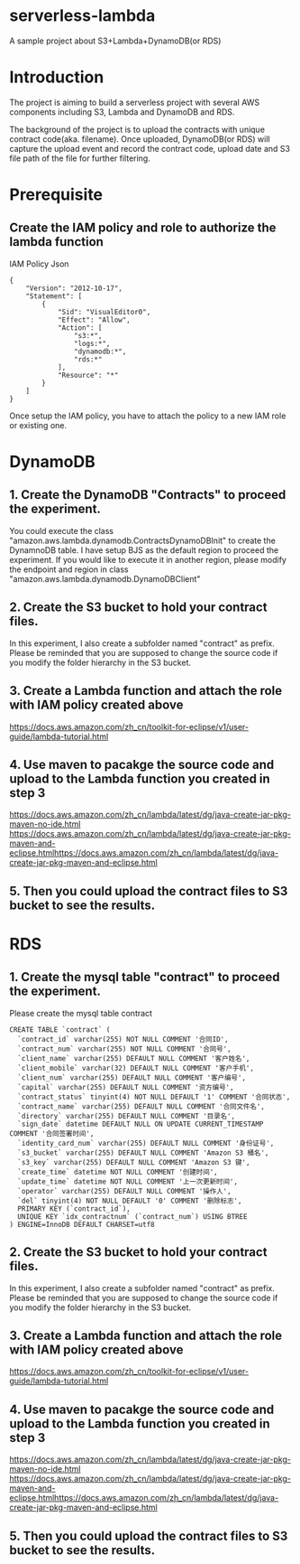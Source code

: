 # serverless-lambda
A sample project about S3+Lambda+DynamoDB(or RDS)

# Introduction
The project is aiming to build a serverless project with several AWS components including S3, Lambda and DynamoDB and RDS.

The background of the project is to upload the contracts with unique contract code(aka. filename). Once uploaded, DynamoDB(or RDS) will capture the upload event and record the contract code, upload date and S3 file path of the file for further filtering.

# Prerequisite
## Create the IAM policy and role to authorize the lambda function

IAM Policy Json </br>
```
{
    "Version": "2012-10-17",
    "Statement": [
        {
            "Sid": "VisualEditor0",
            "Effect": "Allow",
            "Action": [
                "s3:*",
                "logs:*",
                "dynamodb:*",
                "rds:*"
            ],
            "Resource": "*"
        }
    ]
}
```

Once setup the IAM policy, you have to attach the policy to a new IAM role or existing one.

# DynamoDB
## 1. Create the DynamoDB "Contracts" to proceed the experiment. 
You could execute the class "amazon.aws.lambda.dynamodb.ContractsDynamoDBInit" to create the DynamnoDB table. I have setup BJS as the default region to proceed the experiment. If you would like to execute it in another region, please modify the endpoint and region in class "amazon.aws.lambda.dynamodb.DynamoDBClient"

## 2. Create the S3 bucket to hold your contract files.
In this experiment, I also create a subfolder named "contract" as prefix. Please be reminded that you are supposed to change the source code if you modify the folder hierarchy in the S3 bucket.

## 3. Create a Lambda function and attach the role with IAM policy created above
https://docs.aws.amazon.com/zh_cn/toolkit-for-eclipse/v1/user-guide/lambda-tutorial.html

## 4. Use maven to pacakge the source code and upload to the Lambda function you created in step 3
https://docs.aws.amazon.com/zh_cn/lambda/latest/dg/java-create-jar-pkg-maven-no-ide.html
https://docs.aws.amazon.com/zh_cn/lambda/latest/dg/java-create-jar-pkg-maven-and-eclipse.htmlhttps://docs.aws.amazon.com/zh_cn/lambda/latest/dg/java-create-jar-pkg-maven-and-eclipse.html

## 5. Then you could upload the contract files to S3 bucket to see the results.

# RDS
## 1. Create the mysql table "contract" to proceed the experiment. 
Please create the mysql table contract
```
CREATE TABLE `contract` (
  `contract_id` varchar(255) NOT NULL COMMENT '合同ID',
  `contract_num` varchar(255) NOT NULL COMMENT '合同号',
  `client_name` varchar(255) DEFAULT NULL COMMENT '客户姓名',
  `client_mobile` varchar(32) DEFAULT NULL COMMENT '客户手机',
  `client_num` varchar(255) DEFAULT NULL COMMENT '客户编号',
  `capital` varchar(255) DEFAULT NULL COMMENT '资方编号',
  `contract_status` tinyint(4) NOT NULL DEFAULT '1' COMMENT '合同状态',
  `contract_name` varchar(255) DEFAULT NULL COMMENT '合同文件名',
  `directory` varchar(255) DEFAULT NULL COMMENT '目录名',
  `sign_date` datetime DEFAULT NULL ON UPDATE CURRENT_TIMESTAMP COMMENT '合同签署时间',
  `identity_card_num` varchar(255) DEFAULT NULL COMMENT '身份证号',
  `s3_bucket` varchar(255) DEFAULT NULL COMMENT 'Amazon S3 桶名',
  `s3_key` varchar(255) DEFAULT NULL COMMENT 'Amazon S3 键',
  `create_time` datetime NOT NULL COMMENT '创建时间',
  `update_time` datetime NOT NULL COMMENT '上一次更新时间',
  `operator` varchar(255) DEFAULT NULL COMMENT '操作人',
  `del` tinyint(4) NOT NULL DEFAULT '0' COMMENT '删除标志',
  PRIMARY KEY (`contract_id`),
  UNIQUE KEY `idx_contractnum` (`contract_num`) USING BTREE
) ENGINE=InnoDB DEFAULT CHARSET=utf8
```

## 2. Create the S3 bucket to hold your contract files.
In this experiment, I also create a subfolder named "contract" as prefix. Please be reminded that you are supposed to change the source code if you modify the folder hierarchy in the S3 bucket.

## 3. Create a Lambda function and attach the role with IAM policy created above
https://docs.aws.amazon.com/zh_cn/toolkit-for-eclipse/v1/user-guide/lambda-tutorial.html

## 4. Use maven to pacakge the source code and upload to the Lambda function you created in step 3
https://docs.aws.amazon.com/zh_cn/lambda/latest/dg/java-create-jar-pkg-maven-no-ide.html
https://docs.aws.amazon.com/zh_cn/lambda/latest/dg/java-create-jar-pkg-maven-and-eclipse.htmlhttps://docs.aws.amazon.com/zh_cn/lambda/latest/dg/java-create-jar-pkg-maven-and-eclipse.html

## 5. Then you could upload the contract files to S3 bucket to see the results.